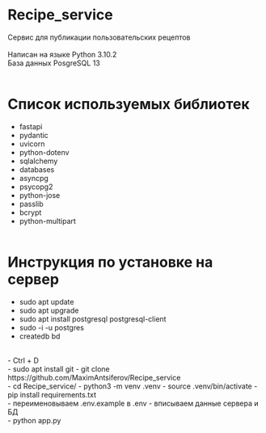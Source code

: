 # Recipe_service
Сервис для публикации пользовательских рецептов<br>
<br>
Написан на языке Python 3.10.2<br>
База данных PosgreSQL 13
<br><br>

# Список используемых библиотек<br>
- fastapi
- pydantic
- uvicorn
- python-dotenv
- sqlalchemy
- databases
- asyncpg
- psycopg2
- python-jose
- passlib
- bcrypt
- python-multipart
<br><br>
# Инструкция по установке на сервер<br>
- sudo apt update
- sudo apt upgrade
- sudo apt install postgresql postgresql-client
- sudo -i -u postgres
- createdb bd
<br>
- Ctrl + D
<br>
- sudo apt install git
- git clone https://github.com/MaximAntsiferov/Recipe_service
<br>
- cd Recipe_service/
- python3 -m venv .venv
- source .venv/bin/activate
- pip install requirements.txt

<br>
- переименовываем .env.example в .env 
- вписываем данные сервера и БД
<br>
- python app.py
